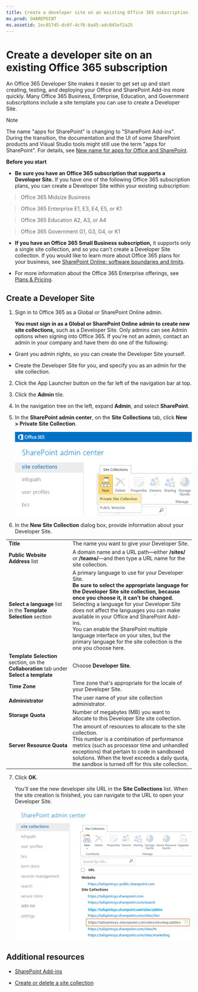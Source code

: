 ```yaml
---
title: Create a developer site on an existing Office 365 subscription
ms.prod: SHAREPOINT
ms.assetid: 2ec857d5-dc6f-4cf6-ba45-adc845ef2a25
---
```



# Create a developer site on an existing Office 365 subscription
An Office 365 Developer Site makes it easier to get set up and start creating, testing, and deploying your Office and SharePoint Add-ins more quickly. Many Office 365 Business, Enterprise, Education, and Government subscriptions include a site template you can use to create a Developer Site.
> [!NOTE]
> The name "apps for SharePoint" is changing to "SharePoint Add-ins". During the transition, the documentation and the UI of some SharePoint products and Visual Studio tools might still use the term "apps for SharePoint". For details, see  [New name for apps for Office and SharePoint](new-name-for-apps-for-sharepoint.md#bk_newname). 
  
    
    

 **Before you start**
- **Be sure you have an Office 365 subscription that supports a Developer Site.** If you have one of the following Office 365 subscription plans, you can create a Developer Site within your existing subscription:
    

  
    
    
> Office 365 Midsize Business
    
  

  
    
    
> Office 365 Enterprise E1, E3, E4, E5, or K1
    
  

  
    
    
> Office 365 Education A2, A3, or A4
    
  

  
    
    
> Office 365 Government G1, G3, G4, or K1
    
  
- **If you have an Office 365 Small Business subscription,** it supports only a single site collection, and so you can't create a Developer Site collection. If you would like to learn more about Office 365 plans for your business, see [SharePoint Online: software boundaries and limits](http://office.microsoft.com/en-us/office365-sharepoint-online-enterprise-help/sharepoint-online-software-boundaries-and-limits-HA102694293.aspx).
    
  
- For more information about the Office 365 Enterprise offerings, see  [Plans &amp; Pricing](http://products.office.com/en-us/business/office-365-enterprise-e1-business-software ).
    
  

## Create a Developer Site
<a name="bk_createdevsite"> </a>


1. Sign in to Office 365 as a Global or SharePoint Online admin.
    
    **You must sign in as a Global or SharePoint Online admin to create new site collections,** such as a Developer Site. Only admins can see Admin options when signing into Office 365. If you're not an admin, contact an admin in your company and have them do one of the following:
    
  - Grant you admin rights, so you can create the Developer Site yourself.
    
  
  - Create the Developer Site for you, and specify you as an admin for the site collection.
    
  
2. Click the App Launcher button on the far left of the navigation bar at top.
    
  
3. Click the **Admin** tile.
    
  
4. In the navigation tree on the left, expand **Admin**, and select **SharePoint**.
    
  
5. In the **SharePoint admin center**, on the **Site Collections** tab, click **New > Private Site Collection**.
    
     ![SharePoint Admin Center new site collection option](images/SPAdminCenter_newSiteCollection.png)
  

  

  
6. In the **New Site Collection** dialog box, provide information about your Developer Site.
    
|||
|:-----|:-----|
|**Title** <br/> |The name you want to give your Developer Site.  <br/> |
|**Public Website Address** list <br/> |A domain name and a URL path—either **/sites/** or **/teams/**—and then type a URL name for the site collection.  <br/> |
|**Select a language** list in the **Template Selection** section <br/> |A primary language to use for your Developer Site.  <br/> **Be sure to select the appropriate language for the Developer Site site collection, because once you choose it, it can't be changed.** <br/> Selecting a language for your Developer Site does not affect the languages you can make available in your Office and SharePoint Add-ins.  <br/> You can enable the SharePoint multiple language interface on your sites, but the primary language for the site collection is the one you choose here.  <br/> |
|**Template Selection** section, on the **Collaboration** tab under **Select a template** <br/> |Choose **Developer Site.** <br/> |
|**Time Zone** <br/> |Time zone that's appropriate for the locale of your Developer Site.  <br/> |
|**Administrator** <br/> |The user name of your site collection administrator.  <br/> |
|**Storage Quota** <br/> |Number of megabytes (MB) you want to allocate to this Developer Site site collection.  <br/> |
|**Server Resource Quota** <br/> |The amount of resources to allocate to the site collection.  <br/> This number is a combination of performance metrics (such as processor time and unhandled exceptions) that pertain to code in sandboxed solutions. When the level exceeds a daily quota, the sandbox is turned off for this site collection.  <br/> |
   
7. Click **OK**.
    
    You'll see the new developer site URL in the **Site Collections** list. When the site creation is finished, you can navigate to the URL to open your Developer Site.
    
     ![New site collection provisioning](images/SPAdminCenter_newSiteCollection_provisioning.png)
  

  

  

## Additional resources
<a name="bk_addresources"> </a>


-  [SharePoint Add-ins](sharepoint-add-ins.md)
    
  
-  [Create or delete a site collection](http://office.microsoft.com/en-us/office365-sharepoint-online-enterprise-help/create-or-delete-a-site-collection-HA102772354.aspx?CTT=1)
    
  

